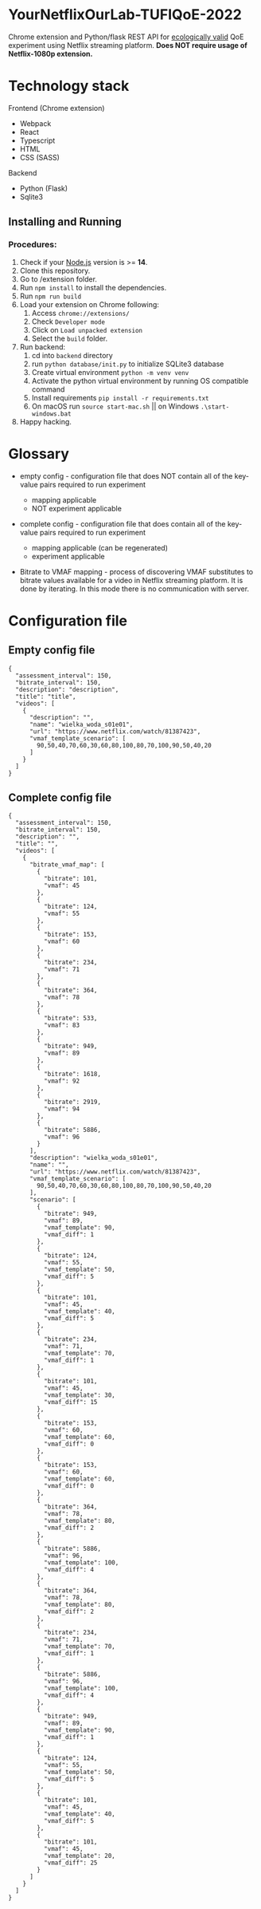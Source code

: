 # YourNetflixOurLab-TUFIQoE-2022

Chrome extension and Python/flask REST API for [ecologically valid](https://en.wikipedia.org/wiki/Ecological_validity) QoE experiment using Netflix streaming platform. 
<b>Does NOT require usage of Netflix-1080p extension.</b>


# Technology stack
Frontend (Chrome extension)
- Webpack
- React
- Typescript
- HTML
- CSS (SASS)

Backend
- Python (Flask)
- Sqlite3


## Installing and Running

### Procedures:

1. Check if your [Node.js](https://nodejs.org/) version is >= **14**.
2. Clone this repository.
3. Go to /extension folder.
4. Run `npm install` to install the dependencies.
5. Run `npm run build`
6. Load your extension on Chrome following:
    1. Access `chrome://extensions/`
    2. Check `Developer mode`
    3. Click on `Load unpacked extension`
    4. Select the `build` folder.
7. Run backend:
    1. cd into `backend` directory
    2. run `python database/init.py` to initialize SQLite3 database
    3. Create virtual environment `python -m venv venv`
    4. Activate the python virtual environment by running OS compatible command
    5. Install requirements `pip install -r requirements.txt`
    6. On macOS run `source start-mac.sh` || on Windows `.\start-windows.bat`
8. Happy hacking.

# Glossary
- empty config - configuration file that does NOT contain all of the key-value pairs required to run experiment 
    - mapping applicable
    - NOT experiment applicable

- complete config - configuration file that does contain all of the key-value pairs required to run experiment
    - mapping applicable (can be regenerated)
    - experiment applicable

- Bitrate to VMAF mapping - process of discovering VMAF substitutes to bitrate values available for a video in Netflix streaming platform. It is done by iterating. In this mode there is no communication with server.


# Configuration file

## Empty config file
```
{
  "assessment_interval": 150,
  "bitrate_interval": 150,
  "description": "description",
  "title": "title",
  "videos": [
    {
      "description": "",
      "name": "wielka_woda_s01e01",
      "url": "https://www.netflix.com/watch/81387423",
      "vmaf_template_scenario": [
        90,50,40,70,60,30,60,80,100,80,70,100,90,50,40,20
      ]
    }
  ]
}
```

## Complete config file
```
{
  "assessment_interval": 150,
  "bitrate_interval": 150,
  "description": "",
  "title": "",
  "videos": [
    {
      "bitrate_vmaf_map": [
        {
          "bitrate": 101,
          "vmaf": 45
        },
        {
          "bitrate": 124,
          "vmaf": 55
        },
        {
          "bitrate": 153,
          "vmaf": 60
        },
        {
          "bitrate": 234,
          "vmaf": 71
        },
        {
          "bitrate": 364,
          "vmaf": 78
        },
        {
          "bitrate": 533,
          "vmaf": 83
        },
        {
          "bitrate": 949,
          "vmaf": 89
        },
        {
          "bitrate": 1618,
          "vmaf": 92
        },
        {
          "bitrate": 2919,
          "vmaf": 94
        },
        {
          "bitrate": 5886,
          "vmaf": 96
        }
      ],
      "description": "wielka_woda_s01e01",
      "name": "",
      "url": "https://www.netflix.com/watch/81387423",
      "vmaf_template_scenario": [
        90,50,40,70,60,30,60,80,100,80,70,100,90,50,40,20
      ],
      "scenario": [
        {
          "bitrate": 949,
          "vmaf": 89,
          "vmaf_template": 90,
          "vmaf_diff": 1
        },
        {
          "bitrate": 124,
          "vmaf": 55,
          "vmaf_template": 50,
          "vmaf_diff": 5
        },
        {
          "bitrate": 101,
          "vmaf": 45,
          "vmaf_template": 40,
          "vmaf_diff": 5
        },
        {
          "bitrate": 234,
          "vmaf": 71,
          "vmaf_template": 70,
          "vmaf_diff": 1
        },
        {
          "bitrate": 101,
          "vmaf": 45,
          "vmaf_template": 30,
          "vmaf_diff": 15
        },
        {
          "bitrate": 153,
          "vmaf": 60,
          "vmaf_template": 60,
          "vmaf_diff": 0
        },
        {
          "bitrate": 153,
          "vmaf": 60,
          "vmaf_template": 60,
          "vmaf_diff": 0
        },
        {
          "bitrate": 364,
          "vmaf": 78,
          "vmaf_template": 80,
          "vmaf_diff": 2
        },
        {
          "bitrate": 5886,
          "vmaf": 96,
          "vmaf_template": 100,
          "vmaf_diff": 4
        },
        {
          "bitrate": 364,
          "vmaf": 78,
          "vmaf_template": 80,
          "vmaf_diff": 2
        },
        {
          "bitrate": 234,
          "vmaf": 71,
          "vmaf_template": 70,
          "vmaf_diff": 1
        },
        {
          "bitrate": 5886,
          "vmaf": 96,
          "vmaf_template": 100,
          "vmaf_diff": 4
        },
        {
          "bitrate": 949,
          "vmaf": 89,
          "vmaf_template": 90,
          "vmaf_diff": 1
        },
        {
          "bitrate": 124,
          "vmaf": 55,
          "vmaf_template": 50,
          "vmaf_diff": 5
        },
        {
          "bitrate": 101,
          "vmaf": 45,
          "vmaf_template": 40,
          "vmaf_diff": 5
        },
        {
          "bitrate": 101,
          "vmaf": 45,
          "vmaf_template": 20,
          "vmaf_diff": 25
        }
      ]
    }
  ]
}
```
